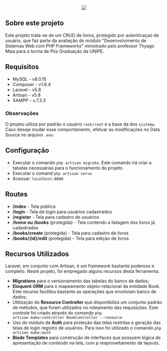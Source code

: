 <p align="center"><img src="https://laravel.com/assets/img/components/logo-laravel.svg"></p>

## Sobre este projeto

Este projeto trata-se de um CRUD de livros, protegido por autenticaçao de usuário, que faz parte da avaliação do módulo "Desenvolvimento de Sistemas Web com PHP Frameworks" ministrado pelo professor Thyago Maia para a turma de Pós Graduação da UNIPE. 

## Requisitos

- MySQL - v8.0.15
- Composer - v1.8.4
- Laravel - v5.8
- Artisan - v5.8
- XAMPP - v.7.3.3

### Observações

O projeto utiliza por padrão o usuário <code>root/root</code> e a base da dos <code>sistema</code>. Caso deseje mudar esse comportamento, efetuar as modificações no Data Source no arquivo <code>.env</code>.

## Configuração

- Executar o comando <code>php artisan migrate</code>. Este comando irá criar a tabelas necessárias para o funcionamento do projeto
- Executar o comand <code>php artisan serve</code>
- Acessar: <code>localhost:8000</code>

## Routes
- <b>/index</b> - Tela pública
- <b>/login</b> - Tela de login para usuários cadastrados
- <b>/register</b> - Tela para cadastro de usuários
- <b>/home ou /books</b> (protegida) - Tela contendo a listagem dos livros já cadastrados
- <b>/books/create</b> (protegida) - Tela para cadastro de livros
- <b>/books/{id}/edit</b> (protegida) - Tela para edição de livros

## Recursos Utilizados

Laravel, em conjunto com Artisan, é um framework bastante poderoso e completo. Neste projeto, foi empregado alguns recursos desta ferramenta.

- <b>Migrations</b> para o versionamento das tabelas do banco de dados;
- <b>Eloquent ORM</b> para o mapeamento objeto-relacional da entidade Book. Este recurso facilitou bastante as operações que envolviam banco de dados;
- Utilização do <b>Resource Controller</b> que disponibiliza um conjunto padrão de métodos, que foram utilizados no roteamento das requisições. Este controle foi criado através do comando <code>php artisan make:controller BookController --resource</code>
- Uso do módulo de <b>Auth</b> para proteção das telas restritas e geração das telas de login registro de usuários. Para isso foi utilizado o comando <code>php artisan make:auth</code>
- <b>Blade Templates</b> para construção de interfaces que possuem lógica de apresentação de conteúdo na tela, com p reaproveitamento de layouts. 
